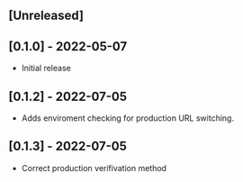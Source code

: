 ## [Unreleased]

## [0.1.0] - 2022-05-07

- Initial release

## [0.1.2] - 2022-07-05

- Adds enviroment checking for production URL switching.

## [0.1.3] - 2022-07-05

- Correct production verifivation method
